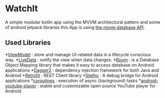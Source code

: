 # WatchIt
A simple modular kotlin app using the MVVM architectural pattern and some of android jetpack libraries
this App is using [the movie database API](https://developers.themoviedb.org/3/getting-started/introduction).

## Used Libraries

*[ViewModel](https://developer.android.com/topic/libraries/architecture/viewmodel) : store and manage UI-related data in a lifecycle conscious way.
*[LiveData](https://developer.android.com/topic/libraries/architecture/livedata) : notify the view when data changes.
*[Room](https://developer.android.com/topic/libraries/architecture/room) : is a Database Object Mapping library that makes it easy to access database on Android applications
*[Dagger2](https://dagger.dev/) : dependency injection framework for both Java and Android
*[Retrofit](https://square.github.io/retrofit/) :  REST Client library 
*[Stetho](http://facebook.github.io/stetho/) : A debug bridge for Android applications
*[coroutines](https://square.github.io/retrofit/) : execution of async (background) tasks
*[android-youtube-player](https://github.com/PierfrancescoSoffritti/android-youtube-player#table-of-contents-core) : stable and customizable open source YouTube player for Android

